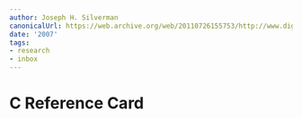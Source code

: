```yaml
---
author: Joseph H. Silverman
canonicalUrl: https://web.archive.org/web/20110726155753/http://www.digilife.be/quickreferences/QRC/C%20Reference%20Card%20(ANSI)%202.2.pdf
date: '2007'
tags:
- research
- inbox
---
```


# C Reference Card